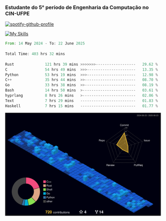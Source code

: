 
### Estudante do 5° período de Engenharia da Computação no CIN-UFPE

[![spotify-github-profile](https://spotify-github-profile.kittinanx.com/api/view?uid=21nggge2ld354asa4l3xoze2q&cover_image=true&theme=novatorem&show_offline=false&background_color=000000&interchange=true&bar_color=53b14f&bar_color_cover=true)](https://github.com/kittinan/spotify-github-profile)


[![My Skills](https://skillicons.dev/icons?i=c,cpp,rust,py,java,neovim&theme=dark)](https://skillicons.dev)

<!--START_SECTION:waka-->

```rust
From: 14 May 2024 - To: 22 June 2025

Total Time: 403 hrs 32 mins

Rust              121 hrs 39 mins >>>>>>>------------------   29.62 %
C                 54 hrs 49 mins  >>>----------------------   13.35 %
Python            53 hrs 19 mins  >>>----------------------   12.98 %
C++               35 hrs 44 mins  >>-----------------------   08.70 %
Go                33 hrs 38 mins  >>-----------------------   08.19 %
Bash              14 hrs 50 mins  >------------------------   03.61 %
hyprlang          8 hrs 26 mins   >------------------------   02.06 %
Text              7 hrs 29 mins   -------------------------   01.83 %
Haskell           7 hrs 15 mins   -------------------------   01.77 %
```

<!--END_SECTION:waka-->

![](./profile-3d-contrib/profile-night-view.svg)
